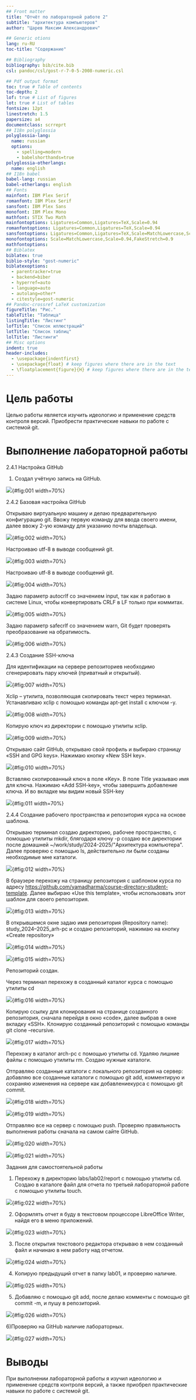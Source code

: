 ```yaml
---
## Front matter
title: "Отчёт по лабораторной работе 2"
subtitle: "архитектура компьютеров"
author: "Царев Максим Александрович"

## Generic otions
lang: ru-RU
toc-title: "Содержание"

## Bibliography
bibliography: bib/cite.bib
csl: pandoc/csl/gost-r-7-0-5-2008-numeric.csl

## Pdf output format
toc: true # Table of contents
toc-depth: 2
lof: true # List of figures
lot: true # List of tables
fontsize: 12pt
linestretch: 1.5
papersize: a4
documentclass: scrreprt
## I18n polyglossia
polyglossia-lang:
  name: russian
  options:
	- spelling=modern
	- babelshorthands=true
polyglossia-otherlangs:
  name: english
## I18n babel
babel-lang: russian
babel-otherlangs: english
## Fonts
mainfont: IBM Plex Serif
romanfont: IBM Plex Serif
sansfont: IBM Plex Sans
monofont: IBM Plex Mono
mathfont: STIX Two Math
mainfontoptions: Ligatures=Common,Ligatures=TeX,Scale=0.94
romanfontoptions: Ligatures=Common,Ligatures=TeX,Scale=0.94
sansfontoptions: Ligatures=Common,Ligatures=TeX,Scale=MatchLowercase,Scale=0.94
monofontoptions: Scale=MatchLowercase,Scale=0.94,FakeStretch=0.9
mathfontoptions:
## Biblatex
biblatex: true
biblio-style: "gost-numeric"
biblatexoptions:
  - parentracker=true
  - backend=biber
  - hyperref=auto
  - language=auto
  - autolang=other*
  - citestyle=gost-numeric
## Pandoc-crossref LaTeX customization
figureTitle: "Рис."
tableTitle: "Таблица"
listingTitle: "Листинг"
lofTitle: "Список иллюстраций"
lotTitle: "Список таблиц"
lolTitle: "Листинги"
## Misc options
indent: true
header-includes:
  - \usepackage{indentfirst}
  - \usepackage{float} # keep figures where there are in the text
  - \floatplacement{figure}{H} # keep figures where there are in the text
---
```


# Цель работы

Целью работы является изучить идеологию и применение средств контроля версий. Приобрести практические навыки по работе с системой git.

# Выполнение лабораторной работы

2.4.1 Настройка GitHub

1) Создал учётную запись на GitHub.

![](image/1.jpg){#fig:001 width=70%}

2.4.2 Базовая настройка GitHub

Открываю виртуальную машину и делаю предварительную конфигурацию git. Ввожу первую команду
для ввода своего имени, далее ввожу 2-ую команду для указанию почты владельца.

![](image/2.jpg){#fig:002 width=70%}

Настроиваю utf-8 в выводе сообщений git.

![](image/3.jpg){#fig:003 width=70%}

Настроиваю utf-8 в выводе сообщений git.

![](image/4.jpg){#fig:004 width=70%}

Задаю параметр autocrlf со значением input, так как я работаю в системе Linux, чтобы конвертировать CRLF в LF только при коммитах.

![](image/5.jpg){#fig:005 width=70%}

Задаю параметр safecrlf со значением warn, Git будет проверять преобразование на обратимость.

![](image/6.jpg){#fig:006 width=70%}

2.4.3 Cоздание SSH-ключа

Для идентификации на сервере репозиториев необходимо сгенерировать пару ключей (приватный и открытый).

![](image/7.jpg){#fig:007 width=70%}

Xclip – утилита, позволяющая скопировать текст через терминал. Устанавливаю xclip с
помощью команды apt-get install с ключом -y.

![](image/8.jpg){#fig:008 width=70%}

Копирую ключ из директории с помощью утилиты xclip.

![](image/9.jpg){#fig:009 width=70%}

Открываю сайт GitHub, открываю свой профиль и выбираю страницу «SSH and GPG keys». Нажимаю кнопку «New SSH key».
 
![](image/10.jpg){#fig:010 width=70%}

Вставляю скопированный ключ в поле «Key». В поле Title указываю имя для ключа. Нажимаю «Add SSH-key», чтобы завершить добавление ключа. И во вкладке мы видим новый SSH-key

![](image/11.jpg){#fig:011 width=70%}

2.4.4 Создание рабочего пространства и репозитория курса на основе шаблона.

Открываю терминал создаю директорию, рабочее пространство, с помощью утилиты mkdir, блягодаря ключу -p создаю все директории после домашней ~/work/study/2024-2025/"Архитектура компьютера". Далее проверяю с помощью ls, действительно ли были созданы необходимые мне каталоги.

![](image/12.jpg){#fig:012 width=70%}

В браузере перехожу на страницу репозитория с шаблоном курса по адресу https://github.com/yamadharma/course-directory-student-template. Далее выбираю «Use this template», чтобы использовать этот шаблон для своего репозитория.

![](image/13.jpg){#fig:013 width=70%}

В открывшемся окне задаю имя репозитория (Repository name): study_2024–2025_arh-pc и создаю репозиторий, нажимаю на кнопку «Create repository»

![](image/14.jpg){#fig:014 width=70%}



![](image/15.jpg){#fig:015 width=70%}

Репозиторий создан.

Через терминал перехожу в созданный каталог курса с помощью утилиты cd

![](image/16.jpg){#fig:016 width=70%}

Копирую ссылку для клонирования на странице созданного репозитория, сначала перейдя в окно «code», далее выбрав в окне вкладку «SSH». Клонирую созданный репозиторий с помощью команды git clone –recursive.

![](image/17.jpg){#fig:017 width=70%}

Перехожу в каталог arch-pc с помощью утилиты cd. Удаляю лишние файлы с помощью утилиты rm. Создаю нужные каталоги.

Отправляю созданные каталоги с локального репозитория на сервер: добавляю все созданные каталоги с помощью git add, комментирую и сохраняю изменения на сервере как добавлениекурса с помощью git commit.

![](image/18.jpg){#fig:018 width=70%}



![](image/19.jpg){#fig:019 width=70%}

Отправляю все на сервер с помощью push. Проверяю правильность выполнения работы сначала на самом сайте GitHub.

![](image/20.jpg){#fig:020 width=70%}



![](image/21.jpg){#fig:021 width=70%}

Задания для самостоятельной работы
1) Перехожу в директорию labs/lab02/report с помощью утилиты cd. Создаю в каталоге файл для отчета по третьей лабораторной работе с помощью утилиты touch.

![](image/22.jpg){#fig:022 width=70%}

2) Оформлять отчет я буду в текстовом процессоре LibreOffice Writer, найдя его в меню приложений.

![](image/23.jpg){#fig:023 width=70%}

3) После открытия текстового редактора открываю в нем созданный файл и начинаю в нем работу над отчетом.

![](image/24.jpg){#fig:024 width=70%}

4) Копирую предыдущий отчет в папку lab01, и проверяю наличие.

![](image/25.jpg){#fig:025 width=70%}

5) Добавляю с помощью git add, после делаю комменты с помощью git commit -m, и пушу в репозиторий.

![](image/26.jpg){#fig:026 width=70%}

6)Проверяю на GitHub наличие лабораторных.

![](image/27.jpg){#fig:027 width=70%}

# Выводы

При выполнении лабораторной работы я изучил идеологию и применение средств контроля версий, а также приобрел практические навыки по работе с системой git.


